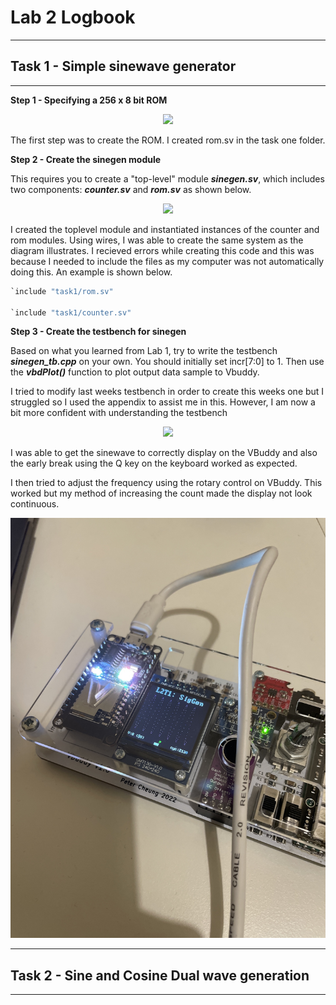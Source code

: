# Lab 2 Logbook

---
## Task 1 - Simple sinewave generator
---

**Step 1 - Specifying a 256 x 8 bit ROM**


<p align="center"> <img src="images/rom.jpg" /> </p>


The first step was to create the ROM.  I created rom.sv in the task one folder.


**Step 2 - Create the sinegen module**

This requires you to create a "top-level" module **_sinegen.sv_**, which includes two components: **_counter.sv_** and **_rom.sv_** as shown below.

<p align="center"> <img src="images/sinegen.jpg" /> </p>

I created the toplevel module and instantiated instances of the counter and rom modules.  Using wires, I was able to create the same system as the diagram illustrates.  I recieved errors while creating this code and this was because I needed to include the files as my computer was not automatically doing this.  An example is shown below.

```python
`include "task1/rom.sv"

`include "task1/counter.sv"
```

**Step 3 - Create the testbench for sinegen**

Based on what you learned from Lab 1, try to write the testbench **_sinegen_tb.cpp_** on your own. You should initially set incr[7:0] to 1.  Then use the **_vbdPlot()_** function to plot output data sample to Vbuddy.

I tried to modify last weeks testbench in order to create this weeks one but I struggled so I used the appendix to assist me in this.  However, I am now a bit more confident with understanding the testbench

<p align="center"> <img src="images/SWave.jpeg" /> </p>

I was able to get the sinewave to correctly display on the VBuddy and also the early break using the Q key on the keyboard worked as expected.

I then tried to adjust the frequency using the rotary control on VBuddy.  This worked but my method of increasing the count made the display not look continuous.

<p align="center"> <img src="images/frequency.jpeg" /> </p>



---
## Task 2 - Sine and Cosine Dual wave generation 
---
